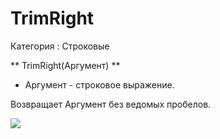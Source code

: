﻿
# TrimRight

Категория : Строковые

** TrimRight(Аргумент) **

* Аргумент - строковое выражение.

Возвращает Аргумент без ведомых пробелов.

![](/mediatag>Строковые)

